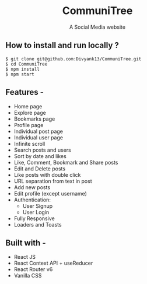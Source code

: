<div align="center">
    
# CommuniTree
  A Social Media website
</div>

## **How to install and run locally ?**

```
$ git clone git@github.com:Divyank13/CommuniTree.git
$ cd CommuniTree
$ npm install
$ npm start
```

## **Features -**

- Home page
- Explore page
- Bookmarks page
- Profile page
- Individual post page
- Individual user page
- Infinite scroll
- Search posts and users
- Sort by date and likes
- Like, Comment, Bookmark and Share posts
- Edit and Delete posts
- Like posts with double click
- URL separation from text in post
- Add new posts
- Edit profile (except username)
- Authentication:
  - User Signup
  - User Login
- Fully Responsive
- Loaders and Toasts

## **Built with -**

- React JS
- React Context API + useReducer
- React Router v6
- Vanilla CSS
